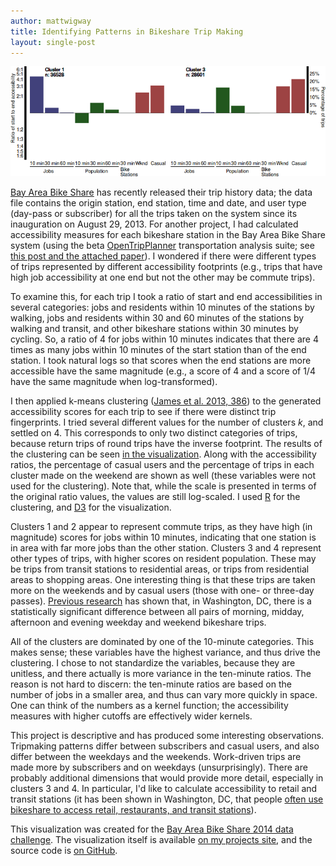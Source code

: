 ```yaml
---
author: mattwigway
title: Identifying Patterns in Bikeshare Trip Making
layout: single-post
---
```


<a href="http://projects.indicatrix.org/bikeshare-clustering"><img src="/img/2014/04/cluster.png" alt="One of the clustering graphs" /></a>

[Bay Area Bike Share](http://www.bayareabikeshare.com) has recently released their trip history data; the data file contains the origin station, end station, time and date, and user type (day-pass or subscriber) for all the trips taken on the system since its inauguration on August 29, 2013. For another project, I had calculated accessibility measures for each bikeshare station in the Bay Area Bike Share system (using the beta [OpenTripPlanner](http://www.opentripplanner.org) transportation analysis suite; see [this post and the attached paper](/2014/05/01/predicting-the-popularity-of-bicycle-sharing-stations/)). I wondered if there were different types of trips represented by different accessibility footprints (e.g., trips that have high job accessibility at one end but not the other may be commute trips).

To examine this, for each trip I took a ratio of start and end accessibilities in several categories: jobs and residents within 10 minutes of the stations by walking, jobs and residents within 30 and 60 minutes of the stations by walking and transit, and other bikeshare stations within 30 minutes by cycling. So, a ratio of 4 for jobs within 10 minutes indicates that there are 4 times as many jobs within 10 minutes of the start station than of the end station. I took natural logs so that scores when the end stations are more accessible have the same magnitude (e.g., a score of 4 and a score of 1/4 have the same magnitude when log-transformed).

I then applied k-means clustering ([James et al. 2013, 386](http://www-bcf.usc.edu/~gareth/ISL/ISLR%20First%20Printing.pdf#page=401&zoom=auto,-161,360)) to the generated accessibility scores for each trip to see if there were distinct trip fingerprints. I tried several different values for the number of clusters _k_, and settled on 4. This corresponds to only two distinct categories of trips, because return trips of round trips have the inverse footprint. The results of the clustering can be seen [in the visualization](http://projects.indicatrix.org/bikeshare-clustering/). Along with the accessibility ratios, the percentage of casual users and the percentage of trips in each cluster made on the weekend are shown as well (these variables were not used for the clustering). Note that, while the scale is presented in terms of the original ratio values, the values are still log-scaled. I used [R](http://www.r-project.org) for the clustering, and [D3](http://d3js.org) for the visualization.

Clusters 1 and 2 appear to represent commute trips, as they have high (in magnitude) scores for jobs within 10 minutes, indicating that one station is in area with far more jobs than the other station. Clusters 3 and 4 represent other types of trips, with higher scores on resident population. These may be trips from transit stations to residential areas, or trips from residential areas to shopping areas. One interesting thing is that these trips are taken more on the weekends and by casual users (those with one- or three-day passes). [Previous research](http://www.indicatrix.org/2013/12/14/effects-of-space-and-time-on-bikeshare-use/) has shown that, in Washington, DC, there is a statistically significant difference between all pairs of morning, midday, afternoon and evening weekday and weekend bikeshare trips.

All of the clusters are dominated by one of the 10-minute categories. This makes sense; these variables have the highest variance, and thus drive the clustering. I chose to not standardize the variables, because they are unitless, and there actually is more variance in the ten-minute ratios. The reason is not hard to discern: the ten-minute ratios are based on the number of jobs in a smaller area, and thus can vary more quickly in space. One can think of the numbers as a kernel function; the accessibility measures with higher cutoffs are effectively wider kernels.

This project is descriptive and has produced some interesting observations. Tripmaking patterns differ between subscribers and casual users, and also differ between the weekdays and the weekends. Work-driven trips are made more by subscribers and on weekdays (unsurprisingly). There are probably additional dimensions that would provide more detail, especially in clusters 3 and 4. In particular, I'd like to calculate accessibility to retail and transit stations (it has been shown in Washington, DC, that people [often use bikeshare to access retail, restaurants, and transit stations](http://capitalbikeshare.com/assets/pdf/CABI-2013SurveyReport.pdf)).

This visualization was created for the [Bay Area Bike Share 2014 data challenge](http://bayareabikeshare.com/datachallenge). The visualization itself is available [on my projects site](http://projects.indicatrix.org/bikeshare-clustering), and the source code is [on GitHub](https://www.github.com/mattwigway/bikeshare-clustering).
